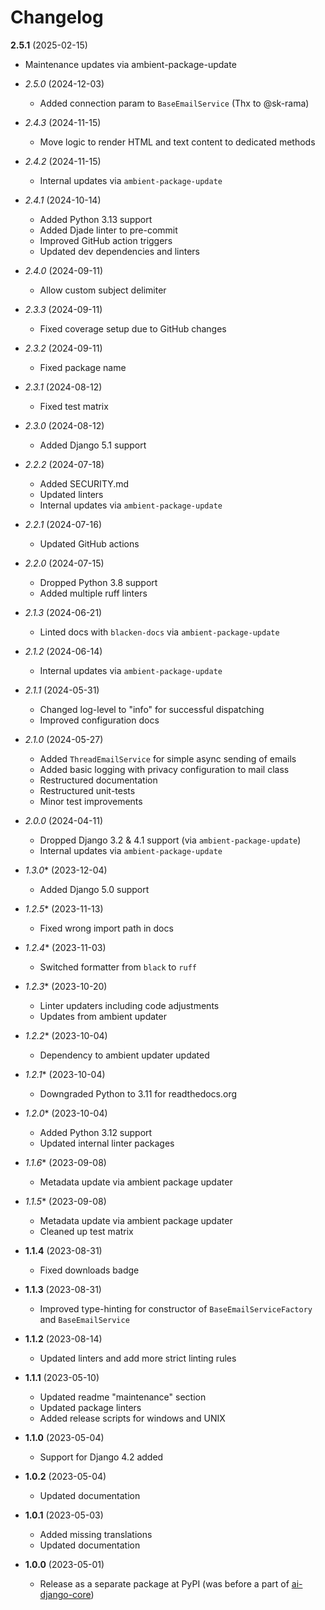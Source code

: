 # Changelog

**2.5.1** (2025-02-15)
  * Maintenance updates via ambient-package-update

* *2.5.0* (2024-12-03)
  * Added connection param to `BaseEmailService` (Thx to @sk-rama)

* *2.4.3* (2024-11-15)
  * Move logic to render HTML and text content to dedicated methods

* *2.4.2* (2024-11-15)
  * Internal updates via `ambient-package-update`

* *2.4.1* (2024-10-14)
  * Added Python 3.13 support
  * Added Djade linter to pre-commit
  * Improved GitHub action triggers
  * Updated dev dependencies and linters

* *2.4.0* (2024-09-11)
  * Allow custom subject delimiter

* *2.3.3* (2024-09-11)
  * Fixed coverage setup due to GitHub changes

* *2.3.2* (2024-09-11)
  * Fixed package name

* *2.3.1* (2024-08-12)
  * Fixed test matrix

* *2.3.0* (2024-08-12)
  * Added Django 5.1 support

* *2.2.2* (2024-07-18)
  * Added SECURITY.md
  * Updated linters
  * Internal updates via `ambient-package-update`

* *2.2.1* (2024-07-16)
  * Updated GitHub actions

* *2.2.0* (2024-07-15)
  * Dropped Python 3.8 support
  * Added multiple ruff linters

* *2.1.3* (2024-06-21)
  * Linted docs with `blacken-docs` via `ambient-package-update`

* *2.1.2* (2024-06-14)
  * Internal updates via `ambient-package-update`

* *2.1.1* (2024-05-31)
  * Changed log-level to "info" for successful dispatching
  * Improved configuration docs

* *2.1.0* (2024-05-27)
  * Added `ThreadEmailService` for simple async sending of emails
  * Added basic logging with privacy configuration to mail class
  * Restructured documentation
  * Restructured unit-tests
  * Minor test improvements

* *2.0.0* (2024-04-11)
  * Dropped Django 3.2 & 4.1 support (via `ambient-package-update`)
  * Internal updates via `ambient-package-update`

* *1.3.0** (2023-12-04)
  * Added Django 5.0 support

* *1.2.5** (2023-11-13)
  * Fixed wrong import path in docs

* *1.2.4** (2023-11-03)
  * Switched formatter from `black` to `ruff`

* *1.2.3** (2023-10-20)
  * Linter updaters including code adjustments
  * Updates from ambient updater

* *1.2.2** (2023-10-04)
  * Dependency to ambient updater updated

* *1.2.1** (2023-10-04)
  * Downgraded Python to 3.11 for readthedocs.org

* *1.2.0** (2023-10-04)
  * Added Python 3.12 support
  * Updated internal linter packages

* *1.1.6** (2023-09-08)
  * Metadata update via ambient package updater

* *1.1.5** (2023-09-08)
  * Metadata update via ambient package updater
  * Cleaned up test matrix

* **1.1.4** (2023-08-31)
  * Fixed downloads badge

* **1.1.3** (2023-08-31)
  * Improved type-hinting for constructor of `BaseEmailServiceFactory` and `BaseEmailService`

* **1.1.2** (2023-08-14)
  * Updated linters and add more strict linting rules

* **1.1.1** (2023-05-10)
  * Updated readme "maintenance" section
  * Updated package linters
  * Added release scripts for windows and UNIX

* **1.1.0** (2023-05-04)
  * Support for Django 4.2 added

* **1.0.2** (2023-05-04)
  * Updated documentation

* **1.0.1** (2023-05-03)
  * Added missing translations
  * Updated documentation

* **1.0.0** (2023-05-01)
  * Release as a separate package at PyPI (was before a part of [ai-django-core](https://pypi.org/project/ai-django-core/))
